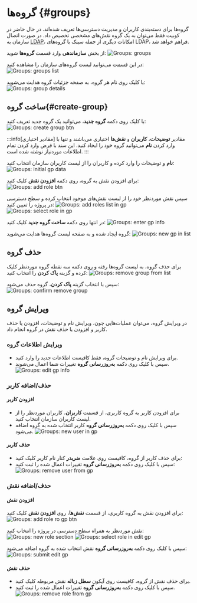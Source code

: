 # گروه‌ها {#groups}

گروه‌ها برای دسته‌بندی کاربران و مدیریت دسترسی‌ها تعریف شده‌اند. در حال حاضر در کوبیت فقط می‌توان به یک گروه نقش‌های مشخصی تخصیص داد. در صورت اتصال سازمان به [LDAP](../#ldap)، امکانات دیگری از جمله سینک با گروه‌های LDAP، فراهم خواهد شد.

از بخش **سازماندهی** وارد قسمت **گروه‌ها** شوید:
![Groups: groups](img/groups.png)

در این قسمت می‌توانید لیست گروه‌های سازمان را مشاهده کنید:
![Groups: groups list](img/groups-list.png)

با کلیک روی نام هر گروه، به صفحه جزئیات گروه هدایت می‌شوید:
![Groups: group details](img/group-details.png)

## ساخت گروه{#create-group}

با کلیک روی دکمه‌ **گروه جدید**، می‌توانید یک گروه جدید تعریف کنید:
![Groups: create group btn](img/create-group-btn.png)

:::info[مقادیر اختیاری]
مقادیر **توضیحات**، **کاربران** و **نقش‌ها** اختیاری می‌باشند و تنها با وارد کردن **نام** می‌توانید گروه خود را ایجاد کنید. این سند با فرض وارد کردن تمام اطلاعات موردنیاز نوشته شده است.
:::

**نام** و توضیحات را وارد کرده و کاربران را از لیست کاربران سازمان انتخاب کنید:
![Groups: initial gp data](img/initial-gp-data.png)

برای افزودن نقش به گروه، روی دکمه **افزودن نقش** کلیک کنید:
![Groups: add role btn](img/add-role-btn.png)

سپس نقش موردنظر خود را از لیست نقش‌های موجود انتخاب کرده و سطح دسترسی در پروژه را تعیین کنید:
![Groups: add roles list in gp](img/add-roles-list-in-gp.png)
![Groups: select role in gp](img/select-role-in-gp.png)

در انتها روی دکمه **ساخت گروه جدید** کلیک کنید:
![Groups: enter gp info](img/enter-gp-info.png)

گروه ایجاد شده و به صفحه لیست گروه‌ها هدایت می‌شوید:
![Groups: new gp in list](img/new-gp-in-list.png)

## حذف گروه

برای حذف گروه، به لیست گروه‌ها رفته و روی دکمه سه نقطه گروه موردنظر کلیک کرده و گزینه **پاک کردن** را انتخاب کنید:
![Groups: remove group from list](img/remove-group-from-list.png)

سپس با انتخاب گزینه **پاک کردن**، گروه حذف می‌شود:
![Groups: confirm remove group](img/confirm-remove-group.png)

## ویرایش گروه

در ویرایش گروه، می‌توان عملیات‌هایی چون، ویرایش نام و توضیحات، افزودن یا حذف کاربر و افزودن یا حذف نقش در گروه انجام داد.

### ویرایش اطلاعات گروه

- برای ویرایش نام و توضیحات گروه، فقط کافیست اطلاعات جدید را وارد کنید.
- سپس با کلیک روی دکمه **به‌روزرسانی گروه** تغییرات شما اعمال می‌شوند.
  ![Groups: edit gp info](img/edit-gp-info.png)

### حذف/اضافه کاربر

#### افزودن کاربر

- برای افزودن کاربر به گروه کاربری، از قسمت **کاربران‌**، کاربران موردنظر را از لیست کاربران سازمان انتخاب کنید.
- سپس با کلیک روی دکمه **به‌روزرسانی گروه** کاربر انتخاب شده به گروه اضافه می‌شود.
  ![Groups: new user in gp](img/new-user-in-gp.png)

#### حذف کاربر

- برای حذف کاربر از گروه، کافیست روی علامت **ضربدر** کنار نام کاربر کلیک کنید:
- سپس با کلیک روی دکمه **به‌روزرسانی گروه** تغییرات اعمال شده را ثبت کنید:
  ![Groups: remove user from gp](img/remove-user-from-gp.png)

### حذف/اضافه نقش

#### افزودن نقش

برای افزودن نقش به گروه کاربری، از قسمت **نقش‌ها**، روی **افزودن نقش** کلیک کنید:
![Groups: add role ro gp btn](img/add-role-to-gp-btn.png)

نقش موردنظر به همراه سطح دسترسی در پروژه را انتخاب کنید:
![Groups: new role section](img/new-role-section.png)
![Groups: select role in edit gp](img/select-role-in-edit-gp.png)

سپس با کلیک روی دکمه **به‌روزرسانی گروه** نقش انتخاب شده به گروه اضافه می‌شود:
![Groups: submit edit gp](img/submit-edition-gp.png)

#### حذف نقش

- برای حذف نقش از گروه، کافیست روی آیکون **سطل زباله** نقش مربوطه کلیک کنید.
- سپس با کلیک روی دکمه **به‌روزرسانی گروه** تغییرات اعمال شده را ثبت کنید.
  ![Groups: remove role from gp](img/remove-role-from-gp.png)
